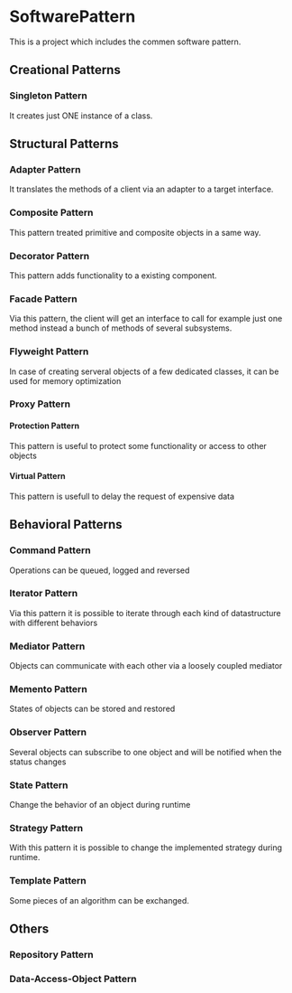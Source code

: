 # SoftwarePattern

This is a project which includes the commen software pattern.

## Creational Patterns

### Singleton Pattern
It creates just ONE instance of a class.

## Structural Patterns

### Adapter Pattern
It translates the methods of a client via an adapter to a target interface.

### Composite Pattern
This pattern treated primitive and composite objects in a same way.

### Decorator Pattern
This pattern adds functionality to a existing component.

### Facade Pattern
Via this pattern, the client will get an interface to call for example just one method instead a bunch of methods of several subsystems.

### Flyweight Pattern
In case of creating serveral objects of a few dedicated classes, it can be used for memory optimization

### Proxy Pattern

#### Protection Pattern
This pattern is useful to protect some functionality or access to other objects

#### Virtual Pattern
This pattern is usefull to delay the request of expensive data

## Behavioral Patterns

### Command Pattern
Operations can be queued, logged and reversed

### Iterator Pattern
Via this pattern it is possible to iterate through each kind of datastructure with different behaviors

### Mediator Pattern
Objects can communicate with each other via a loosely coupled mediator

### Memento Pattern
States of objects can be stored and restored

### Observer Pattern
Several objects can subscribe to one object and will be notified when the status changes

### State Pattern
Change the behavior of an object during runtime

### Strategy Pattern
With this pattern it is possible to change the implemented strategy during runtime.

### Template Pattern
Some pieces of an algorithm can be exchanged.

## Others

### Repository Pattern
### Data-Access-Object Pattern